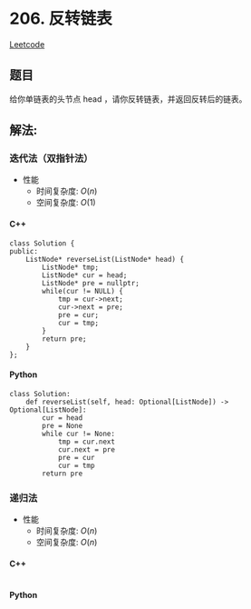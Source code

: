 # 206. 反转链表
[Leetcode](https://leetcode.cn/problems/reverse-linked-list/)

## 题目
给你单链表的头节点 head ，请你反转链表，并返回反转后的链表。

## 解法:  

### 迭代法（双指针法）

* 性能
    * 时间复杂度: $O(n)$  
    * 空间复杂度: $O(1)$


#### C++
```
class Solution {
public:
    ListNode* reverseList(ListNode* head) {
        ListNode* tmp;
        ListNode* cur = head;
        ListNode* pre = nullptr;
        while(cur != NULL) {
            tmp = cur->next;
            cur->next = pre;
            pre = cur;
            cur = tmp;
        }
        return pre;
    }
};
```

#### Python
```
class Solution:
    def reverseList(self, head: Optional[ListNode]) -> Optional[ListNode]:
        cur = head
        pre = None
        while cur != None:
            tmp = cur.next
            cur.next = pre
            pre = cur
            cur = tmp
        return pre
```



### 递归法

* 性能
    * 时间复杂度: $O(n)$  
    * 空间复杂度: $O(n)$


#### C++
```

```


#### Python
```

```
